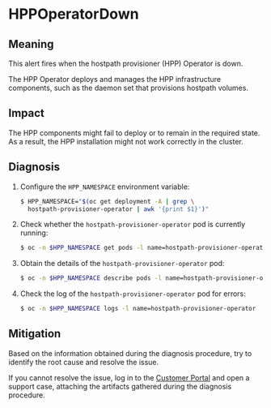 # HPPOperatorDown

## Meaning

This alert fires when the hostpath provisioner (HPP) Operator is down.

The HPP Operator deploys and manages the HPP infrastructure components, such
as the daemon set that provisions hostpath volumes.

## Impact

The HPP components might fail to deploy or to remain in the required state.
As a result, the HPP installation might not work correctly in the cluster.

## Diagnosis

1. Configure the `HPP_NAMESPACE` environment variable:

   ```bash
   $ HPP_NAMESPACE="$(oc get deployment -A | grep \
     hostpath-provisioner-operator | awk '{print $1}')"
   ```

2. Check whether the `hostpath-provisioner-operator` pod is currently running:

   ```bash
   $ oc -n $HPP_NAMESPACE get pods -l name=hostpath-provisioner-operator
   ```

3. Obtain the details of the `hostpath-provisioner-operator` pod:

   ```bash
   $ oc -n $HPP_NAMESPACE describe pods -l name=hostpath-provisioner-operator
   ```

4. Check the log of the `hostpath-provisioner-operator` pod for errors:

   ```bash
   $ oc -n $HPP_NAMESPACE logs -l name=hostpath-provisioner-operator
   ```

## Mitigation

Based on the information obtained during the diagnosis procedure, try to
identify the root cause and resolve the issue.

If you cannot resolve the issue, log in to the
[Customer Portal](https://access.redhat.com) and open a support case,
attaching the artifacts gathered during the diagnosis procedure.
